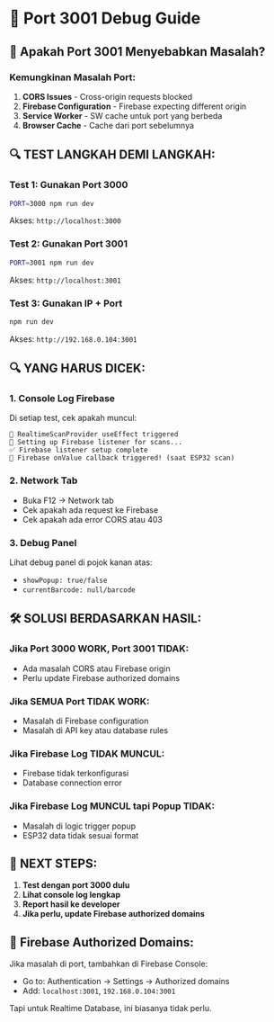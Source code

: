 # 🔧 Port 3001 Debug Guide

## 🤔 Apakah Port 3001 Menyebabkan Masalah?

### **Kemungkinan Masalah Port:**

1. **CORS Issues** - Cross-origin requests blocked
2. **Firebase Configuration** - Firebase expecting different origin
3. **Service Worker** - SW cache untuk port yang berbeda
4. **Browser Cache** - Cache dari port sebelumnya

## 🔍 TEST LANGKAH DEMI LANGKAH:

### **Test 1: Gunakan Port 3000**
```bash
PORT=3000 npm run dev
```
Akses: `http://localhost:3000`

### **Test 2: Gunakan Port 3001**
```bash
PORT=3001 npm run dev
```
Akses: `http://localhost:3001`

### **Test 3: Gunakan IP + Port**
```bash
npm run dev
```
Akses: `http://192.168.0.104:3001`

## 🔍 YANG HARUS DICEK:

### **1. Console Log Firebase**
Di setiap test, cek apakah muncul:
```
🔧 RealtimeScanProvider useEffect triggered
🔗 Setting up Firebase listener for scans...
✅ Firebase listener setup complete
📡 Firebase onValue callback triggered! (saat ESP32 scan)
```

### **2. Network Tab**
- Buka F12 → Network tab
- Cek apakah ada request ke Firebase
- Cek apakah ada error CORS atau 403

### **3. Debug Panel**
Lihat debug panel di pojok kanan atas:
- `showPopup: true/false`
- `currentBarcode: null/barcode`

## 🛠️ SOLUSI BERDASARKAN HASIL:

### **Jika Port 3000 WORK, Port 3001 TIDAK:**
- Ada masalah CORS atau Firebase origin
- Perlu update Firebase authorized domains

### **Jika SEMUA Port TIDAK WORK:**
- Masalah di Firebase configuration
- Masalah di API key atau database rules

### **Jika Firebase Log TIDAK MUNCUL:**
- Firebase tidak terkonfigurasi
- Database connection error

### **Jika Firebase Log MUNCUL tapi Popup TIDAK:**
- Masalah di logic trigger popup
- ESP32 data tidak sesuai format

## 🎯 NEXT STEPS:

1. **Test dengan port 3000 dulu**
2. **Lihat console log lengkap**
3. **Report hasil ke developer**
4. **Jika perlu, update Firebase authorized domains**

## 🔧 Firebase Authorized Domains:

Jika masalah di port, tambahkan di Firebase Console:
- Go to: Authentication → Settings → Authorized domains
- Add: `localhost:3001`, `192.168.0.104:3001`

Tapi untuk Realtime Database, ini biasanya tidak perlu.